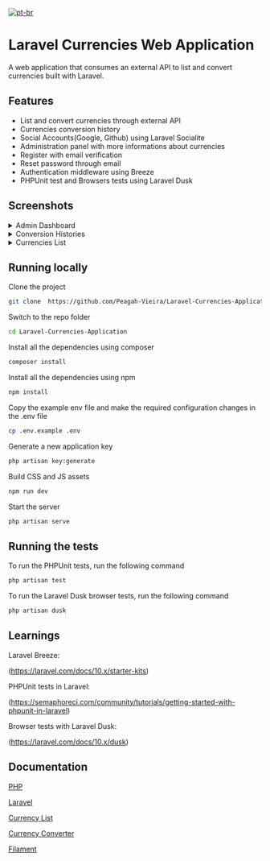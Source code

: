 [![pt-br](https://img.shields.io/badge/lang-pt--br-green.svg)](https://github.com/Peagah-Vieira/Laravel-Currencies-Application/blob/main/README_BR.md)
# Laravel Currencies Web Application

A web application that consumes an external API to list and convert currencies built with Laravel.

## Features

-   List and convert currencies through external API
-   Currencies conversion history
-   Social Accounts(Google, Github) using Laravel Socialite
-   Administration panel with more informations about currencies
-   Register with email verification
-   Reset password through email
-   Authentication middleware using Breeze
-   PHPUnit test and Browsers tests using Laravel Dusk

## Screenshots

<details>
  <summary>Admin Dashboard</summary>

  ![admin_dashboard](https://github.com/Peagah-Vieira/Laravel-Currencies-Application/assets/105545343/265b355c-3bd2-4d82-a2c0-4af69f094ed5)

</details>

<details>
  <summary>Conversion Histories</summary>

  ![conversion_histories](https://github.com/Peagah-Vieira/Laravel-Currencies-Application/assets/105545343/4f9fb84e-92f5-4546-9057-977050719c63)

</details>

<details>
  <summary>Currencies List</summary>

  ![currencies_list](https://github.com/Peagah-Vieira/Laravel-Currencies-Application/assets/105545343/b449ba87-e788-4fa5-ac0f-f0fb0fe0d957)

</details>

## Running locally

Clone the project

```bash
git clone  https://github.com/Peagah-Vieira/Laravel-Currencies-Application.git
```

Switch to the repo folder

```bash
cd Laravel-Currencies-Application
```

Install all the dependencies using composer

```bash
composer install
```

Install all the dependencies using npm

```bash
npm install
```

Copy the example env file and make the required configuration changes in the .env file

```bash
cp .env.example .env
```

Generate a new application key

```bash
php artisan key:generate
```

Build CSS and JS assets

```bash
npm run dev
```

Start the server

```bash
php artisan serve
```

## Running the tests

To run the PHPUnit tests, run the following command

```bash
php artisan test
```

To run the Laravel Dusk browser tests, run the following command

```bash
php artisan dusk
```

## Learnings

Laravel Breeze:

(https://laravel.com/docs/10.x/starter-kits)

PHPUnit tests in Laravel:

(https://semaphoreci.com/community/tutorials/getting-started-with-phpunit-in-laravel)

Browser tests with Laravel Dusk:

(https://laravel.com/docs/10.x/dusk)

## Documentation

[PHP](https://www.php.net)

[Laravel](https://laravel.com)

[Currency List](https://app.freecurrencyapi.com/)

[Currency Converter](https://rapidapi.com/apininjas/api/currency-converter-by-api-ninjas/)

[Filament](https://filamentphp.com)
